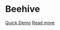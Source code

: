 # Beehive

[Quick Demo](https://github.com/Eslsamu/Beehive/blob/master/pres.pdf)
[Read more](https://github.com/Eslsamu/Beehive/blob/master/Learning_Communication_Protocols_with_Deep_Reinforcement_Learning.pdf)
